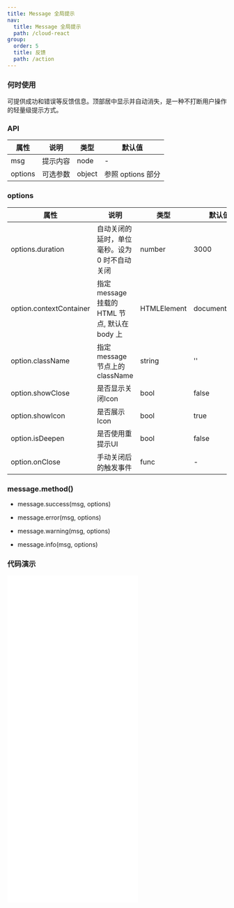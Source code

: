 ```yaml
---
title: Message 全局提示
nav:
  title: Message 全局提示
  path: /cloud-react
group:
  order: 5
  title: 反馈
  path: /action
---
```


### 何时使用

可提供成功和错误等反馈信息。顶部居中显示并自动消失，是一种不打断用户操作的轻量级提示方式。

### API

| 属性    | 说明     | 类型   | 默认值            |
| ------- | -------- | ------ | ----------------- |
| msg     | 提示内容 | node   | -                 |
| options | 可选参数 | object | 参照 options 部分 |

### options

| 属性                    | 说明                                          | 类型        | 默认值        |
| ----------------------- | --------------------------------------------- | ----------- | ------------- |
| options.duration        | 自动关闭的延时，单位毫秒。设为 0 时不自动关闭 | number      | 3000          |
| option.contextContainer | 指定 message 挂载的 HTML 节点, 默认在 body 上 | HTMLElement | document.body |
| option.className        | 指定 message 节点上的className | string | '' |
| option.showClose        | 是否显示关闭Icon | bool | false |
| option.showIcon         | 是否展示Icon | bool | true |
| option.isDeepen          | 是否使用重提示UI | bool | false |
| option.onClose        | 手动关闭后的触发事件 | func | - |

### message.method()

-   message.success(msg, options)

-   message.error(msg, options)

-   message.warning(msg, options)

-   message.info(msg, options)

### 代码演示 

<embed src="@components/message/demos/basic-message.md" /> 

<embed src="@components/message/demos/basic-deepen-message.md" /> 

<embed src="@components/message/demos/basic-close-message.md" /> 

<embed src="@components/message/demos/basic-noicon-message.md" /> 

<embed src="@components/message/demos/contextContainer.md" /> 

